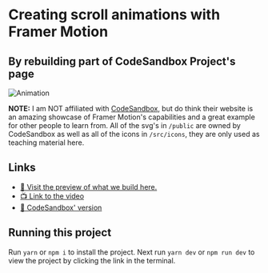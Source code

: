 # Creating scroll animations with Framer Motion
## By rebuilding part of CodeSandbox Project's page

![Animation](https://user-images.githubusercontent.com/2969573/222395347-49b53741-2d02-4580-adf0-2de437957ea5.gif)


**NOTE:** I am NOT affiliated with [CodeSandbox](https://projects.codesandbox.io/), but do think their website is an amazing showcase of Framer Motion's capabilities and a great example for other people to learn from. All of the svg's in `/public` are owned by CodeSandbox as well as all of the icons in `/src/icons`, they are only used as teaching material here.

## Links

- [🔗 Visit the preview of what we build here.](https://scroll-animations-with-framer-motion.vercel.app/)
- [📺 Link to the video](https://youtu.be/fmgh4QbpK_w)
- [🥡 CodeSandbox' version](https://projects.codesandbox.io/)

## Running this project

Run `yarn` or `npm i` to install the project. Next run `yarn dev` or `npm run dev` to view the project by clicking the link in the terminal.